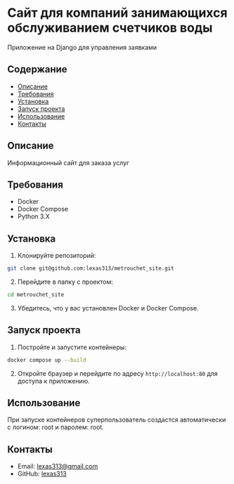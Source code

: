 # Сайт для компаний занимающихся обслуживанием счетчиков воды

Приложение на Django для управления заявками

## Содержание

- [Описание](#описание)
- [Требования](#требования)
- [Установка](#установка)
- [Запуск проекта](#запуск-проекта)
- [Использование](#использование)
- [Контакты](#контакты)

## Описание

Информационный сайт для заказа услуг

## Требования

- Docker
- Docker Compose
- Python 3.X

## Установка
1. Клонируйте репозиторий:
```bash
git clone git@github.com:lexas313/metrouchet_site.git
```
2. Перейдите в папку с проектом:
```bash
cd metrouchet_site
```
3. Убедитесь, что у вас установлен Docker и Docker Compose.

## Запуск проекта

1. Постройте и запустите контейнеры:
```bash
docker compose up --build
```
2. Откройте браузер и перейдите по адресу `http://localhost:80` для доступа к приложению.

## Использование

При запуске контейнеров суперпользователь создастся автоматически с логином: root и паролем: root.

## Контакты
- Email: lexas313@gmail.com
- GitHub: [lexas313](https://github.com/lexas313)